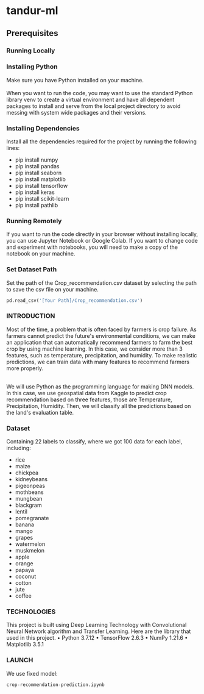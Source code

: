 # tandur-ml
## Prerequisites
### Running Locally
### Installing Python
Make sure you have Python installed on your machine.<br> 
<br>When you want to run the code, you may want to use the standard Python library venv to create a virtual environment and have all dependent packages to install and serve from the local project directory to avoid messing with system wide packages and their versions.</br>
### Installing Dependencies
Install all the dependencies required for the project by running the following lines:
- pip install numpy
- pip install pandas
- pip install seaborn
- pip install matplotlib
- pip install tensorflow
- pip install keras
- pip install scikit-learn
- pip install pathlib
### Running Remotely
If you want to run the code directly in your browser without installing locally, you can use Jupyter Notebook or Google Colab. If you want to change code and experiment with notebooks, you will need to make a copy of the notebook on your machine.
### Set Dataset Path
Set the path of the Crop_recommendation.csv dataset by selecting the path to save the csv file on your machine.</br>
```python
pd.read_csv('[Your Path]/Crop_recommendation.csv')
```
### INTRODUCTION
Most of the time, a problem that is often faced by farmers is crop failure. As farmers cannot predict the future's environmental conditions, we can make an application that can automatically recommend farmers to farm the best crop by using machine learning. In this case, we consider more than 3 features, such as temperature, precipitation, and humidity. To make realistic predictions, we can train data with many features to recommend farmers more properly.<br>

<br>We will use Python as the programming language for making DNN models. In this case, we use geospatial data from Kaggle to predict crop recommendation based on three features, those are Temperature, Precipitation, Humidity. Then, we will classify all the predictions based on the land's evaluation table.</br>

### Dataset
Containing 22 labels to classify, where we got 100 data for each label, including:
- rice
- maize
- chickpea
- kidneybeans
- pigeonpeas
- mothbeans
- mungbean
- blackgram
- lentil
- pomegranate
- banana
- mango
- grapes
- watermelon
- muskmelon
- apple
- orange
- papaya
- coconut
- cotton
- jute
- coffee
### TECHNOLOGIES
This project is built using Deep Learning Technology with Convolutional Neural Network algorithm and Transfer Learning. Here are the library that used in this project.
•	Python 3.7.12
•	TensorFlow 2.6.3
•	NumPy 1.21.6
•	Matplotlib 3.5.1
### LAUNCH
We use fixed model: 
```python
crop-recommendation-prediction.ipynb
```



